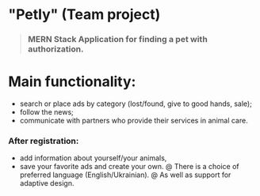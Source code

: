 # "Petly" (Team project)
> ### MERN Stack Application for finding a pet with authorization. 

# Main functionality:
- search or place ads by category (lost/found, give to good hands, sale);
- follow the news;
- communicate with partners who provide their services in animal care. 
### After registration: 
- add information about yourself/your animals, 
- save your favorite ads and create your own. 
@ There is a choice of preferred language (English/Ukrainian). 
@ As well as support for adaptive design.
